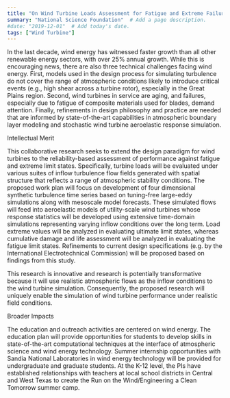 ```yaml
---
title: "On Wind Turbine Loads Assessment for Fatigue and Extreme Failure Limit States in Contrasting Atmospheric Stability Conditions"  # Add a page title.
summary: "National Science Foundation"  # Add a page description.
#date: "2019-12-01"  # Add today's date.
tags: ["Wind Turbine"]
---
```

In the last decade, wind energy has witnessed faster growth than all other renewable energy sectors, with over 25% annual growth. While this is encouraging news, there are also three technical challenges facing wind energy. First, models used in the design process for simulating turbulence do not cover the range of atmospheric conditions likely to introduce critical events (e.g., high shear across a turbine rotor), especially in the Great Plains region. Second, wind turbines in service are aging, and failures, especially due to fatigue of composite materials used for blades, demand attention. Finally, refinements in design philosophy and practice are needed that are informed by state-of-the-art capabilities in atmospheric boundary layer modeling and stochastic wind turbine aeroelastic response simulation.

Intellectual Merit

This collaborative research seeks to extend the design paradigm for wind turbines to the reliability-based assessment of performance against fatigue and extreme limit states. Specifically, turbine loads will be evaluated under various suites of inflow turbulence flow fields generated with spatial structure that reflects a range of atmospheric stability conditions. The proposed work plan will focus on development of four dimensional synthetic turbulence time series based on tuning-free large-eddy simulations along with mesoscale model forecasts. These simulated flows will feed into aeroelastic models of utility-scale wind turbines whose response statistics will be developed using extensive time-domain simulations representing varying inflow conditions over the long term. Load extreme values will be analyzed in evaluating ultimate limit states, whereas cumulative damage and life assessment will be analyzed in evaluating the fatigue limit states. Refinements to current design specifications (e.g. by the International Electrotechnical Commission) will be proposed based on findings from this study.

This research is innovative and research is potentially transformative because it will use realistic atmospheric flows as the inflow conditions to the wind turbine simulation. Consequently, the proposed research will uniquely enable the simulation of wind turbine performance under realistic field conditions.

Broader Impacts

The education and outreach activities are centered on wind energy. The education plan will provide opportunities for students to develop skills in state-of-the-art computational techniques at the interface of atmospheric science and wind energy technology. Summer internship opportunities with Sandia National Laboratories in wind energy technology will be provided for undergraduate and graduate students. At the K-12 level, the PIs have established relationships with teachers at local school districts in Central and West Texas to create the Run on the Wind/Engineering a Clean Tomorrow summer camp.
